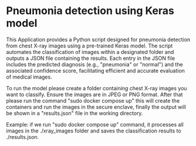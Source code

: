 # Pneumonia detection using Keras model

This Application provides a Python script designed for pneumonia detection from chest X-ray images using a pre-trained Keras model. The script automates the classification of images within a designated folder and outputs a JSON file containing the results. Each entry in the JSON file includes the predicted diagnosis (e.g., "pneumonia" or "normal") and the associated confidence score, facilitating efficient and accurate evaluation of medical images.

To run the model please create a folder containing chest X-ray images you want to classify. Ensure the images are in JPEG or PNG format. 
After that please run the command "sudo docker compose up" this will create the containers and run the images in the secure enclave, finally the output will be shown in a "results.json" file in the working directory.

Example: if we run "sudo docker compose up" command, it processes all images in the ./xray_images folder and saves the classification results to ./results.json. 
